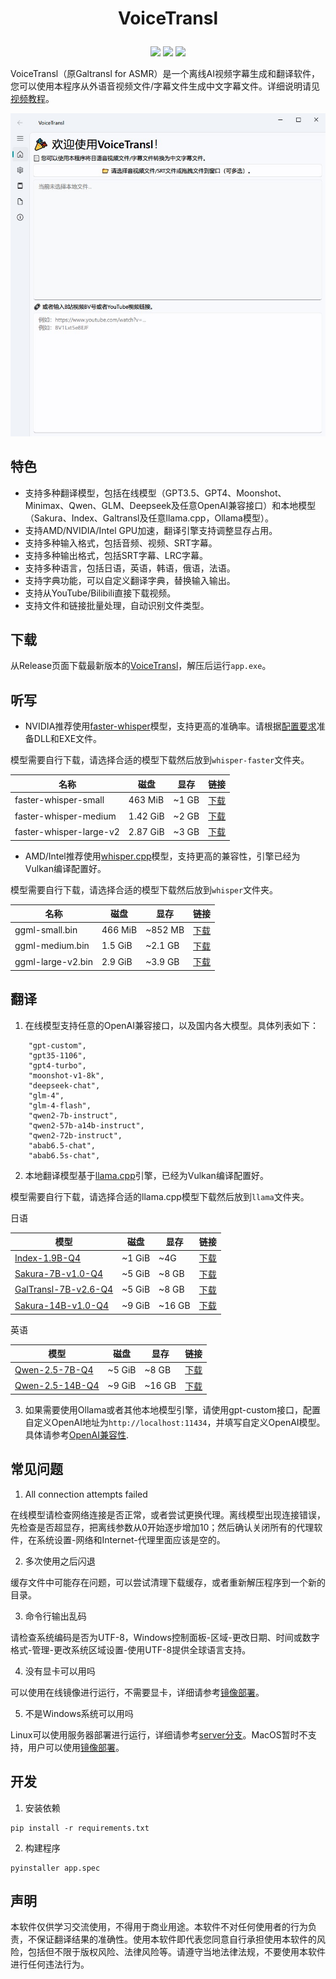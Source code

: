 
<h1><p align='center' >VoiceTransl</p></h1>
<div align=center><img src="https://img.shields.io/github/v/release/shinnpuru/VoiceTransl"/>   <img src="https://img.shields.io/github/license/shinnpuru/VoiceTransl"/>   <img src="https://img.shields.io/github/stars/shinnpuru/VoiceTransl"/></div>

VoiceTransl（原Galtransl for ASMR）是一个离线AI视频字幕生成和翻译软件，您可以使用本程序从外语音视频文件/字幕文件生成中文字幕文件。详细说明请见 [视频教程](https://www.bilibili.com/video/BV1ZoUYYXEio)。

<div align=center><img src="title.jpg" alt="title" style="width:512px;"/></div>

## 特色

* 支持多种翻译模型，包括在线模型（GPT3.5、GPT4、Moonshot、Minimax、Qwen、GLM、Deepseek及任意OpenAI兼容接口）和本地模型（Sakura、Index、Galtransl及任意llama.cpp，Ollama模型）。
* 支持AMD/NVIDIA/Intel GPU加速，翻译引擎支持调整显存占用。
* 支持多种输入格式，包括音频、视频、SRT字幕。
* 支持多种输出格式，包括SRT字幕、LRC字幕。
* 支持多种语言，包括日语，英语，韩语，俄语，法语。
* 支持字典功能，可以自定义翻译字典，替换输入输出。
* 支持从YouTube/Bilibili直接下载视频。
* 支持文件和链接批量处理，自动识别文件类型。

## 下载

从Release页面下载最新版本的[VoiceTransl](https://github.com/shinnpuru/VoiceTransl/releases)，解压后运行`app.exe`。

## 听写

* NVIDIA推荐使用[faster-whisper](https://github.com/Purfview/whisper-standalone-win)模型，支持更高的准确率。请根据[配置要求](whisper-faster/README.md)准备DLL和EXE文件。

模型需要自行下载，请选择合适的模型下载然后放到`whisper-faster`文件夹。

| 名称  | 磁盘    | 显存     | 链接 |
| ------ | ------- | ------- | ----- |
| faster-whisper-small  | 463 MiB | ~1 GB | [下载](https://huggingface.co/Systran/faster-whisper-small) |
| faster-whisper-medium | 1.42 GiB | ~2 GB | [下载](https://huggingface.co/Systran/faster-whisper-medium) |
| faster-whisper-large-v2  | 2.87 GiB | ~3 GB | [下载](https://huggingface.co/Systran/faster-whisper-large-v2) |

* AMD/Intel推荐使用[whisper.cpp](https://github.com/ggerganov/whisper.cpp)模型，支持更高的兼容性，引擎已经为Vulkan编译配置好。

模型需要自行下载，请选择合适的模型下载然后放到`whisper`文件夹。

| 名称 | 磁盘    | 显存     | 链接 |
| ------ | ------- | ------- | ----- |
| ggml-small.bin  | 466 MiB | ~852 MB | [下载](https://huggingface.co/ggerganov/whisper.cpp/resolve/main/ggml-small.bin?download=true) |
| ggml-medium.bin | 1.5 GiB | ~2.1 GB | [下载](https://huggingface.co/ggerganov/whisper.cpp/resolve/main/ggml-medium.bin?download=true) |
| ggml-large-v2.bin  | 2.9 GiB | ~3.9 GB | [下载](https://huggingface.co/ggerganov/whisper.cpp/resolve/main/ggml-large-v2.bin?download=true) |

## 翻译

1. 在线模型支持任意的OpenAI兼容接口，以及国内各大模型。具体列表如下：

```
    "gpt-custom",
    "gpt35-1106",
    "gpt4-turbo",
    "moonshot-v1-8k",
    "deepseek-chat",
    "glm-4",
    "glm-4-flash",
    "qwen2-7b-instruct",
    "qwen2-57b-a14b-instruct",
    "qwen2-72b-instruct",
    "abab6.5-chat",
    "abab6.5s-chat",
```

2. 本地翻译模型基于[llama.cpp](https://github.com/ggerganov/llama.cpp)引擎，已经为Vulkan编译配置好。

模型需要自行下载，请选择合适的llama.cpp模型下载然后放到`llama`文件夹。

日语

| 模型  | 磁盘    | 显存     | 链接 |
| ------ | ------- | ------- | ----- |
| [Index-1.9B-Q4](https://github.com/bilibili/Index-1.9B)  | ~1 GiB | ~4G | [下载](https://huggingface.co/IndexTeam/Index-1.9B-Chat-GGUF) |
| [Sakura-7B-v1.0-Q4](https://github.com/SakuraLLM/SakuraLLM)  | ~5 GiB | ~8 GB | [下载](https://huggingface.co/SakuraLLM/Sakura-7B-Qwen2.5-v1.0-GGUF) |
| [GalTransl-7B-v2.6-Q4](https://github.com/xd2333/GalTransl) | ~5 GiB | ~8 GB | [下载](https://huggingface.co/SakuraLLM/GalTransl-7B-v2.6) |
| [Sakura-14B-v1.0-Q4](https://github.com/SakuraLLM/SakuraLLM)  | ~9 GiB | ~16 GB | [下载](https://huggingface.co/SakuraLLM/Sakura-14B-Qwen2.5-v1.0-GGUF) |

英语

| 模型  | 磁盘    | 显存     | 链接 |
| ------ | ------- | ------- | ----- |
| [Qwen-2.5-7B-Q4](https://github.com/QwenLM/Qwen2.5)  | ~5 GiB | ~8 GB | [下载](https://huggingface.co/Qwen/Qwen2.5-7B-Instruct-GGUF) |
| [Qwen-2.5-14B-Q4](https://github.com/QwenLM/Qwen2.5)  | ~9 GiB | ~16 GB | [下载](https://huggingface.co/Qwen/Qwen2.5-14B-Instruct-GGUF) |

3. 如果需要使用Ollama或者其他本地模型引擎，请使用gpt-custom接口，配置自定义OpenAI地址为`http://localhost:11434`，并填写自定义OpenAI模型。具体请参考[OpenAI兼容性](https://ollama.com/blog/openai-compatibility).

## 常见问题

1. All connection attempts failed

在线模型请检查网络连接是否正常，或者尝试更换代理。离线模型出现连接错误，先检查是否超显存，把离线参数从0开始逐步增加10；然后确认关闭所有的代理软件，在系统设置-网络和Internet-代理里面应该是空的。

2. 多次使用之后闪退

缓存文件中可能存在问题，可以尝试清理下载缓存，或者重新解压程序到一个新的目录。

3. 命令行输出乱码

请检查系统编码是否为UTF-8，Windows控制面板-区域-更改日期、时间或数字格式-管理-更改系统区域设置-使用UTF-8提供全球语言支持。

4. 没有显卡可以用吗

可以使用在线镜像进行运行，不需要显卡，详细请参考[镜像部署](https://www.codewithgpu.com/i/shinnpuru/GalTransl-for-ASMR/GalTransl-for-ASMR)。

5. 不是Windows系统可以用吗

Linux可以使用服务器部署进行运行，详细请参考[server分支](https://github.com/shinnpuru/GalTransl-for-ASMR/tree/server)。MacOS暂时不支持，用户可以使用[镜像部署](https://www.codewithgpu.com/i/shinnpuru/GalTransl-for-ASMR/GalTransl-for-ASMR)。

## 开发

1. 安装依赖
```
pip install -r requirements.txt
```

2. 构建程序
```
pyinstaller app.spec
```

## 声明

本软件仅供学习交流使用，不得用于商业用途。本软件不对任何使用者的行为负责，不保证翻译结果的准确性。使用本软件即代表您同意自行承担使用本软件的风险，包括但不限于版权风险、法律风险等。请遵守当地法律法规，不要使用本软件进行任何违法行为。

